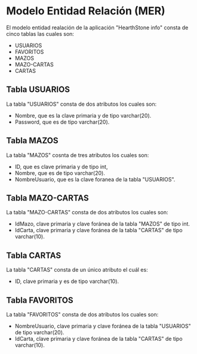 # Modelo Entidad Relación (MER)

El modelo entidad realación de la aplicación "HearthStone info" consta de cinco tablas las cuales son:

- USUARIOS
- FAVORITOS
- MAZOS
- MAZO-CARTAS
- CARTAS



## Tabla USUARIOS

La tabla "USUARIOS" consta de dos atributos los cuales son: 

- Nombre, que es la clave primaria y de tipo varchar(20).
- Password, que es de tipo varchar(20).

## Tabla MAZOS

La tabla "MAZOS" cosnta de tres atributos los cuales son:

- ID, que es clave primaria y de tipo int,
- Nombre, que es de tipo varchar(20).
- NombreUsuario, que es la clave foranea de la tabla "USUARIOS".

## Tabla MAZO-CARTAS

La tabla "MAZO-CARTAS" consta de dos atributos los cuales son:

- IdMazo, clave primaria y clave foránea de la tabla "MAZOS" de tipo int.
- IdCarta, clave primaria y clave foránea de la tabla "CARTAS" de tipo varchar(10).

## Tabla CARTAS

La tabla "CARTAS" consta de un único atributo el cuál es:

- ID, clave primaria y es de tipo varchar(10).

## Tabla FAVORITOS

La tabla "FAVORITOS" consta de dos atributos los cuales son:

- NombreUsuario, clave primaria y clave foránea de la tabla "USUARIOS" de tipo varchar(20).
- IdCarta, clave primaria y clave foránea de la tabla "CARTAS" de tipo varchar(10).